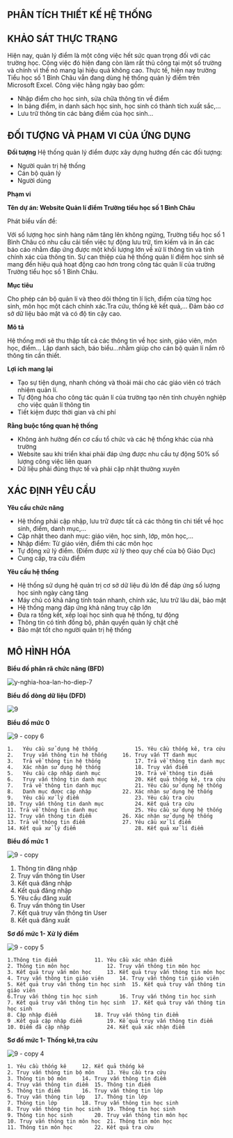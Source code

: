 ﻿## PHÂN TÍCH THIẾT KẾ HỆ THỐNG

## KHẢO SÁT THỰC TRẠNG

Hiện nay, quản lý điểm là một công việc hết sức quan trọng đối với các trường học. 
Công việc đó hiện đang còn làm rất thủ công tại một số trường và chính vì thế nó
mang lại hiệu quả không cao. Thực tế, hiện nay trường Tiểu học số 1 Bình Châu 
vẫn đang dùng hệ thống quản lý điểm trên Microsoft Excel. 
Công việc hằng ngày bao gồm:
<ul>
  <li>Nhập điểm cho học sinh, sửa chữa thông tin về điểm</li>
  <li>In bảng điểm, in danh sách học sinh, học sinh có thành tích xuất sắc,…</li>
  <li>Lưu trữ thông tin các bảng điểm của học sinh…</li>

</ul>

## ĐỐI TƯỢNG VÀ PHẠM VI CỦA ỨNG DỤNG

**Đối tượng**
Hệ thống quản lý điểm được xây dựng hướng đến các đối tượng:
<ul>
  <li>Người quản trị hệ thống</li>
  <li>Cán bộ quản lý</li>
  <li>Người dùng </li>

</ul>

**Phạm vi**

**Tên dự án: Website Quản lí điểm Trường tiểu học số 1 Bình Châu**

Phát biểu vấn đề: 

Với số lượng học sinh hàng năm tăng lên không ngừng, Trường tiểu học số 
1 Bình Châu có nhu cầu cải tiến việc tự động lưu trữ, tìm kiếm và in ấn các báo 
cáo nhằm đáp ứng được một khối lượng lớn về xử lí thông tin và tính chính xác 
của thông tin. Sự can thiệp của hệ thống quản lí điểm học sinh sẽ mang đến hiệu 
quả hoạt động cao hơn trong công tác quản lí của trường Trường tiểu học số 1 Bình Châu.

**Mục tiêu**

Cho phép cán bộ quản lí và theo dõi thông tin lí lịch, 
điểm của từng học sinh, môn học một cách chính xác.Tra cứu, thống kê kết quả,...
Đảm bảo cơ sở dữ liệu bảo mật và có độ tin cậy cao.  

**Mô tả**

Hệ thống mới sẽ thu thập tất cả các thông tin về học sinh, 
giáo viên, môn học, điểm…
Lập danh sách, báo biểu…nhằm giúp cho cán bộ quản lí 
nắm rõ thông tin cần thiết.

**Lợi ích mang lại**

<ul>
  <li>Tạo sự tiện dụng, nhanh chóng và thoải mái cho các giáo viên có trách nhiệm quản lí.</li>
  <li>Tự động hóa cho công tác quản lí của trường tạo nên tính chuyên nghiệp cho việc quản lí thông tin</li>
  <li>Tiết kiệm được thời gian và chi phí</li>

</ul>

**Rằng buộc tổng quan hệ thống**

<ul>
  <li>Không ảnh hưởng đến cơ cấu tổ chức và các hệ thống khác của nhà trường</li>
  <li>Website sau khi triển khai phải đáp ứng được nhu cầu tự động 50% số lượng công việc liên quan</li>
  <li>Dữ liệu phải đúng thực tế và phải cập nhật thường xuyên</li>

</ul>

## XÁC ĐỊNH YÊU CẦU

**Yêu cầu chức năng**
<ul>
  <li>Hệ thống phải cập nhập, lưu trữ được tất cả các thông tin chi tiết về học sinh, điểm, danh mục,…</li>
  <li>Cập nhật theo danh mục: giáo viên, học sinh, lớp, môn học,…</li>
  <li>Nhập điểm: Từ giáo viên, điểm thi các môn học</li>
  <li>Tự động xử lý điểm. (Điểm được xử lý theo quy chế của bộ Giáo Dục)</li>
  <li>Cung cấp, tra cứu điểm </li>
</ul>

**Yêu cầu hệ thống**
<ul>
  <li>Hệ thống sử dụng hệ quản trị cơ sở dữ liệu đủ lớn để đáp ứng số lượng học sinh ngày càng tăng</li>
  <li>Máy chủ có khả năng tính toán nhanh, chính xác, lưu trữ lâu dài, bảo mật</li>
  <li>Hệ thống mạng đáp ứng khả năng truy cập lớn</li>
  <li>Đưa ra tổng kết, xếp loại học sinh qua hệ thống, tự động</li>
  <li>Thông tin có tính đồng bộ, phân quyền quản lý chặt chẽ </li>
  <li>Bảo mật tốt cho người quản trị hệ thống </li>
</ul>

## MÔ HÌNH HÓA

**Biểu đồ phân rã chức năng (BFD)**

![y-nghia-hoa-lan-ho-diep-7](https://user-images.githubusercontent.com/27652065/27534843-7c5794bc-5a92-11e7-9680-53c3a7c7800e.jpg)

**Biểu đồ dòng dữ liệu (DFD)**

![9](https://user-images.githubusercontent.com/27652065/27535201-06edeb20-5a94-11e7-933b-0e636c5a0a1b.png)

**Biểu đồ mức 0**

![9 - copy 6](https://user-images.githubusercontent.com/27652065/27535246-3fb4e6d4-5a94-11e7-8673-7007b9276730.png)

	1.   Yêu cầu sử dụng hệ thống	         15. Yêu cầu thống kê, tra cứu
	2.   Truy vấn thông tin hệ thống	 16. Truy vấn TT danh mục
	3.   Trả về thông tin hệ thống	         17. Trả về thông tin danh mục
	4.   Xác nhận sử dụng hệ thống	         18. Truy vấn điểm
	5.   Yêu cầu cập nhâp danh mục	         19. Trả về thông tin điểm
	6.   Truy vấn thông tin danh mục         20. Kết quả thống kê, tra cứu
	7.   Trả về thông tin danh mục	         21. Yêu cầu sử dụng hệ thống
	8.   Danh mục được cập nhập	         22. Xác nhận sử dụng hệ thống
	9.   Yêu cầu xử lý điểm	                 23. Yêu cầu tra cứu
	10. Truy vấn thông tin danh mục          24. Kết quả tra cứu
	11. Trả về thông tin danh mục	         25. Yêu cầu sử dụng hệ thống
	12. Truy vấn thông tin điểm	         26. Xác nhận sử dụng hệ thống
	13. Trả về thông tin điểm	         27. Yêu cầu xử lí điểm
	14. Kết quả xử lý điểm	                 28. Kết quả xử lí điểm

**Biểu đồ mức 1**

![9 - copy](https://user-images.githubusercontent.com/27652065/27535369-c4cc9c86-5a94-11e7-9d54-92a93b2cb259.png)

1.	Thông tin đăng nhập
2.	Truy vấn thông tin User
3.	Kết quả đăng nhập
4.	Kết quả đăng nhập
5.	Yêu cầu đăng xuất
6.	Truy vấn thông tin User
7.	Kết quả truy vấn thông tin User
8.	Kết quả đăng xuất

**Sơ đồ mức 1- Xử lý điểm**

![9 - copy 5](https://user-images.githubusercontent.com/27652065/27535424-fb331692-5a94-11e7-97f0-786725330d24.png)

	1.Thông tin điểm			11. Yêu cầu xác nhận điểm
	2. Thông tin môn học			12. Truy vấn thông tin môn học
	3. Kết quả truy vấn môn học		13. Kết quả truy vấn thông tin môn học
	4. Truy vấn thông tin giáo viên		14. Truy vấn thông tin giáo viên
	5. Kết quả truy vấn thông tin học sinh	15. Kết quả truy vấn thông tin giáo viên
	6.Truy vấn thông tin học sinh		16. Truy vấn thông tin học sinh
	7. Kết quả truy vấn thông tin học sinh	17. Kết quả truy vấn thông tin học sinh
	8. Cập nhập điểm			18. Truy vấn thông tin điểm
	9 .Kết quả cập nhập điểm		19. Kế quả truy vấn thông tin điểm
	10. Điểm đã cập nhập			24. Kết quả xác nhận điểm


**Sơ đồ mức 1- Thống kê,tra cứu**

![9 - copy 4](https://user-images.githubusercontent.com/27652065/27535497-490f605a-5a95-11e7-80fe-59e2e7d510bf.png)

	1. Yêu cầu thống kê		12. Kết quả thống kê
	2. Truy vấn thông tin bộ môn	13. Yêu cầu tra cứu
	3. Thông tin bộ môn		14. Truy vấn thông tin điểm
	4. Truy vấn thông tin điểm	15. Thông tin điểm
	5. Thông tin điểm		16. Truy vấn thông tin lớp
	6. Truy vấn thông tin lớp	17. Thông tin lớp
	7. Thông tin lớp		18. Truy vấn thông tin học sinh
	8. Truy vấn thông tin học sinh	19. Thông tin học sinh
	9. Thông tin học sinh		20. Truy vấn thông tin môn học
	10. Truy vấn thông tin môn học	21. Thông tin môn học
	11. Thông tin môn học		22. Kết quả tra cứu





